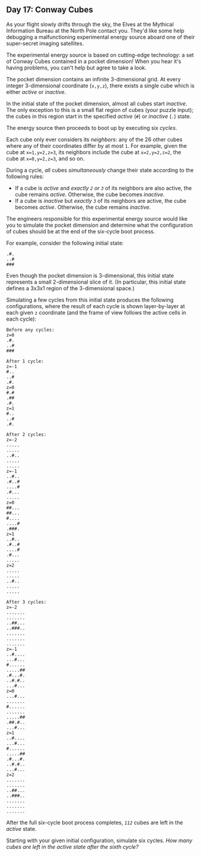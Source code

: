 Day 17: Conway Cubes
--------------------

As your flight slowly drifts through the sky, the Elves at the Mythical Information Bureau at the North Pole contact you. They'd like some help debugging a malfunctioning experimental energy source aboard one of their super-secret imaging satellites.


The experimental energy source is based on cutting-edge technology: a set of Conway Cubes contained in a pocket dimension! When you hear it's having problems, you can't help but agree to take a look.


The pocket dimension contains an infinite 3-dimensional grid. At every integer 3-dimensional coordinate (`x,y,z`), there exists a single cube which is either *active* or *inactive*.


In the initial state of the pocket dimension, almost all cubes start *inactive*. The only exception to this is a small flat region of cubes (your puzzle input); the cubes in this region start in the specified *active* (`#`) or *inactive* (`.`) state.


The energy source then proceeds to boot up by executing six *cycles*.


Each cube only ever considers its *neighbors*: any of the 26 other cubes where any of their coordinates differ by at most `1`. For example, given the cube at `x=1,y=2,z=3`, its neighbors include the cube at `x=2,y=2,z=2`, the cube at `x=0,y=2,z=3`, and so on.


During a cycle, *all* cubes *simultaneously* change their state according to the following rules:


* If a cube is *active* and *exactly `2` or `3`* of its neighbors are also active, the cube remains *active*. Otherwise, the cube becomes *inactive*.
* If a cube is *inactive* but *exactly `3`* of its neighbors are active, the cube becomes *active*. Otherwise, the cube remains *inactive*.


The engineers responsible for this experimental energy source would like you to simulate the pocket dimension and determine what the configuration of cubes should be at the end of the six-cycle boot process.


For example, consider the following initial state:



```
.#.
..#
###

```

Even though the pocket dimension is 3-dimensional, this initial state represents a small 2-dimensional slice of it. (In particular, this initial state defines a 3x3x1 region of the 3-dimensional space.)


Simulating a few cycles from this initial state produces the following configurations, where the result of each cycle is shown layer-by-layer at each given `z` coordinate (and the frame of view follows the active cells in each cycle):



```
Before any cycles:
z=0
.#.
..#
###

After 1 cycle:
z=-1
#..
..#
.#.
z=0
#.#
.##
.#.
z=1
#..
..#
.#.

After 2 cycles:
z=-2
.....
.....
..#..
.....
.....
z=-1
..#..
.#..#
....#
.#...
.....
z=0
##...
##...
#....
....#
.###.
z=1
..#..
.#..#
....#
.#...
.....
z=2
.....
.....
..#..
.....
.....

After 3 cycles:
z=-2
.......
.......
..##...
..###..
.......
.......
.......
z=-1
..#....
...#...
#......
.....##
.#...#.
..#.#..
...#...
z=0
...#...
.......
#......
.......
.....##
.##.#..
...#...
z=1
..#....
...#...
#......
.....##
.#...#.
..#.#..
...#...
z=2
.......
.......
..##...
..###..
.......
.......
.......

```

After the full six-cycle boot process completes, *`112`* cubes are left in the *active* state.


Starting with your given initial configuration, simulate six cycles. *How many cubes are left in the active state after the sixth cycle?*


